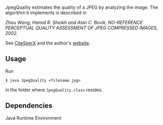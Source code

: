 JpegQuality estimates the quality of a JPEG by analyzing the image. The algorithm it implements is described in

_Zhou Wang, Hamid R. Sheikh and Alan C. Bovik, NO-REFERENCE PERCEPTUAL QUALITY ASSESSMENT OF JPEG COMPRESSED IMAGES, 2002._

See [CiteSeerX](http://citeseerx.ist.psu.edu/viewdoc/summary?doi=10.1.1.4.4014) and the author's [website](https://ece.uwaterloo.ca/~z70wang/research/nr_jpeg_quality/index.html).

## Usage

Run

    $ java JpegQuality <filename.jpg>
    
in the folder where `JpegQuality.class` resides.

## Dependencies

Java Runtime Environment
